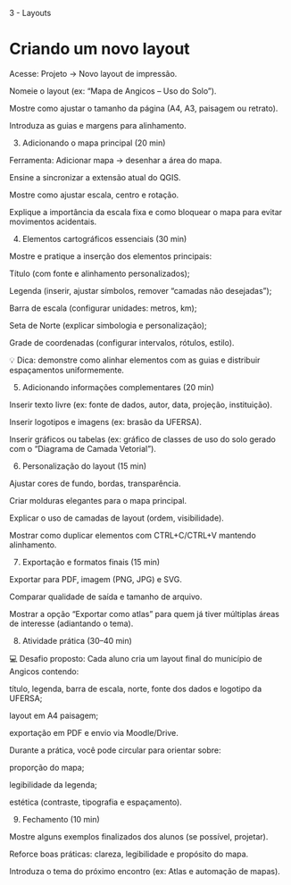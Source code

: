 3 - Layouts

# Criando um novo layout

Acesse: Projeto → Novo layout de impressão.

Nomeie o layout (ex: “Mapa de Angicos – Uso do Solo”).

Mostre como ajustar o tamanho da página (A4, A3, paisagem ou retrato).

Introduza as guias e margens para alinhamento.

3. Adicionando o mapa principal (20 min)

Ferramenta: Adicionar mapa → desenhar a área do mapa.

Ensine a sincronizar a extensão atual do QGIS.

Mostre como ajustar escala, centro e rotação.

Explique a importância da escala fixa e como bloquear o mapa para evitar movimentos acidentais.

4. Elementos cartográficos essenciais (30 min)

Mostre e pratique a inserção dos elementos principais:

Título (com fonte e alinhamento personalizados);

Legenda (inserir, ajustar símbolos, remover “camadas não desejadas”);

Barra de escala (configurar unidades: metros, km);

Seta de Norte (explicar simbologia e personalização);

Grade de coordenadas (configurar intervalos, rótulos, estilo).

💡 Dica: demonstre como alinhar elementos com as guias e distribuir espaçamentos uniformemente.

5. Adicionando informações complementares (20 min)

Inserir texto livre (ex: fonte de dados, autor, data, projeção, instituição).

Inserir logotipos e imagens (ex: brasão da UFERSA).

Inserir gráficos ou tabelas (ex: gráfico de classes de uso do solo gerado com o “Diagrama de Camada Vetorial”).

6. Personalização do layout (15 min)

Ajustar cores de fundo, bordas, transparência.

Criar molduras elegantes para o mapa principal.

Explicar o uso de camadas de layout (ordem, visibilidade).

Mostrar como duplicar elementos com CTRL+C/CTRL+V mantendo alinhamento.

7. Exportação e formatos finais (15 min)

Exportar para PDF, imagem (PNG, JPG) e SVG.

Comparar qualidade de saída e tamanho de arquivo.

Mostrar a opção “Exportar como atlas” para quem já tiver múltiplas áreas de interesse (adiantando o tema).

8. Atividade prática (30–40 min)

💻 Desafio proposto:
Cada aluno cria um layout final do município de Angicos contendo:

título, legenda, barra de escala, norte, fonte dos dados e logotipo da UFERSA;

layout em A4 paisagem;

exportação em PDF e envio via Moodle/Drive.

Durante a prática, você pode circular para orientar sobre:

proporção do mapa;

legibilidade da legenda;

estética (contraste, tipografia e espaçamento).

9. Fechamento (10 min)

Mostre alguns exemplos finalizados dos alunos (se possível, projetar).

Reforce boas práticas: clareza, legibilidade e propósito do mapa.

Introduza o tema do próximo encontro (ex: Atlas e automação de mapas).
